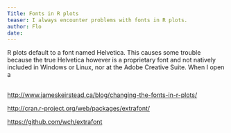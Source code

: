 ```yaml
---
Title: Fonts in R plots 
teaser: I always encounter problems with fonts in R plots. 
author: Flo
date:
---
```



R plots default to a font named Helvetica. This causes some trouble because the true Helvetica however is a proprietary font and not natively included in Windows or Linux, nor at the Adobe Creative Suite. When I open a 
 
## 

http://www.jameskeirstead.ca/blog/changing-the-fonts-in-r-plots/

http://cran.r-project.org/web/packages/extrafont/

https://github.com/wch/extrafont